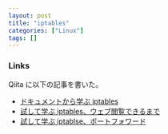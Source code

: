 ```yaml
---
layout: post
title: "iptables"
categories: ["Linux"]
tags: []
---
```


### Links

Qiita に以下の記事を書いた。

- [ドキュメントから学ぶ iptables](https://qiita.com/pojiro/items/73e67b43551fdbfdb3c3)
- [試して学ぶ iptables、ウェブ閲覧できるまで](https://qiita.com/pojiro/items/dcd6149c48cde6a0843d)
- [試して学ぶ iptablse、ポートフォワード](https://qiita.com/pojiro/items/c9a57c73f0bdf13b2843)
